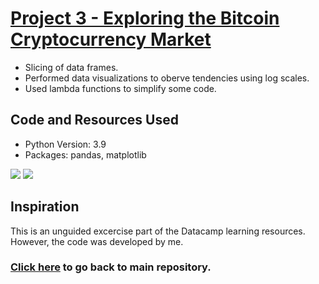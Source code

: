 # [Project 3 - Exploring the Bitcoin Cryptocurrency Market](https://github.com/roccojustice/Python-EDAs/blob/master/Project%203%20-%20Exploring%20the%20Bitcoin%20Cryptocurrency%20Market/notebook.ipynb)

* Slicing of data frames.
* Performed data visualizations to oberve tendencies using log scales.
* Used lambda functions to simplify some code.

## Code and Resources Used
* Python Version: 3.9
* Packages: pandas, matplotlib

![](https://github.com/roccojustice/Python-EDAs/blob/master/Project%203%20-%20Exploring%20the%20Bitcoin%20Cryptocurrency%20Market/images/Bitcoin.png)
![](https://github.com/roccojustice/Python-EDAs/blob/master/Project%203%20-%20Exploring%20the%20Bitcoin%20Cryptocurrency%20Market/images/bitcoin%20market%20cap%202017.png)

## Inspiration

This is an unguided excercise part of the Datacamp learning resources. However, the code was developed by me.

### [Click here](https://github.com/roccojustice/Python-EDAs) to go back to main repository.
